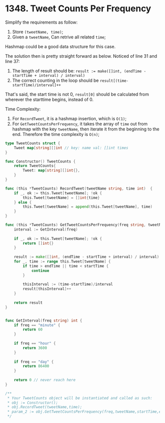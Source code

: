 # 1348. Tweet Counts Per Frequency

Simplify the requirements as follow:

1. Store `(tweetName, time)`;
2. Given a `tweetName`, Can retrive all related `time`;

Hashmap could be a good data structure for this case. 

The solution then is pretty straight forward as below. Noticed of line 31 and line 37:

1. The length of result should be: `result := make([]int, (endTime - startTime + interval) / interval)`
2. The correct counting in the loop should be `result[(time-startTime)/interval]++`

That's said, the start time is not 0, `result[0]` should be calculated from wherever the starttime begins, instead of 0.

Time Complexity:

1. For `RecordTweet`, it is a hashmap insertion, which is `O(1)`;
2. For `GetTweetCountsPerFrequency`, it takes the array of `time` out from hashmap with the key `tweetName`, then iterate it from the beginning to the end. Therefore the time complexity is `O(n)`; 

```go
type TweetCounts struct {
    Tweet map[string][]int // key: name val: []int times
}

func Constructor() TweetCounts {
    return TweetCounts{
        Tweet: map[string][]int{},
    }
}

func (this *TweetCounts) RecordTweet(tweetName string, time int)  {
    if _, ok := this.Tweet[tweetName]; !ok {
        this.Tweet[tweetName] = []int{time}
    } else {
        this.Tweet[tweetName] = append(this.Tweet[tweetName], time)
    }
}

func (this *TweetCounts) GetTweetCountsPerFrequency(freq string, tweetName string, startTime int, endTime int) []int {
    interval := GetInterval(freq)
	
    if _, ok := this.Tweet[tweetName]; !ok {
        return []int{}
    }
    
    result := make([]int, (endTime - startTime + interval) / interval)
    for _, time := range this.Tweet[tweetName] {
        if time > endTime || time < startTime {
            continue
        }
        
        thisInterval := (time-startTime)/interval
        result[thisInterval]++
    }
    
    return result
}


func GetInterval(freq string) int {
    if freq == "minute" {
        return 60
    }
    
    if freq == "hour" {
        return 3600
    }
    
    if freq == "day" {
        return 86400
    }
    
    return 0 // never reach here
}

/**
 * Your TweetCounts object will be instantiated and called as such:
 * obj := Constructor();
 * obj.RecordTweet(tweetName,time);
 * param_2 := obj.GetTweetCountsPerFrequency(freq,tweetName,startTime,endTime);
 */
```

